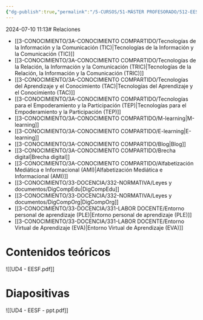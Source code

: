 ```yaml
---
{"dg-publish":true,"permalink":"/5-CURSOS/51-MÁSTER PROFESORADO/512-EESF/UD4 - Social media y educación/"}
---
```


2024-07-10 11:13# Relaciones
- [[3-CONOCIMIENTO/3A-CONOCIMIENTO COMPARTIDO/Tecnologías de la Información y la Comunicación (TIC)\|Tecnologías de la Información y la Comunicación (TIC)]]
- [[3-CONOCIMIENTO/3A-CONOCIMIENTO COMPARTIDO/Tecnologías de la Relación, la Información y la Comunicación (TRIC)\|Tecnologías de la Relación, la Información y la Comunicación (TRIC)]]
- [[3-CONOCIMIENTO/3A-CONOCIMIENTO COMPARTIDO/Tecnologías del Aprendizaje y el Conocimiento (TAC)\|Tecnologías del Aprendizaje y el Conocimiento (TAC)]]
- [[3-CONOCIMIENTO/3A-CONOCIMIENTO COMPARTIDO/Tecnologías para el Empoderamiento y la Participación (TEP)\|Tecnologías para el Empoderamiento y la Participación (TEP)]]
- [[3-CONOCIMIENTO/3A-CONOCIMIENTO COMPARTIDO/M-learning\|M-learning]]
- [[3-CONOCIMIENTO/3A-CONOCIMIENTO COMPARTIDO/E-learning\|E-learning]]
- [[3-CONOCIMIENTO/3A-CONOCIMIENTO COMPARTIDO/Blog\|Blog]]
- [[3-CONOCIMIENTO/3A-CONOCIMIENTO COMPARTIDO/Brecha digital\|Brecha digital]]
- [[3-CONOCIMIENTO/3A-CONOCIMIENTO COMPARTIDO/Alfabetización Mediática e Informacional (AMI)\|Alfabetización Mediática e Informacional (AMI)]]
- [[3-CONOCIMIENTO/33-DOCENCIA/332-NORMATIVA/Leyes y documentos/DigCompEdu\|DigCompEdu]]
- [[3-CONOCIMIENTO/33-DOCENCIA/332-NORMATIVA/Leyes y documentos/DigCompOrg\|DigCompOrg]]
- [[3-CONOCIMIENTO/33-DOCENCIA/331-LABOR DOCENTE/Entorno personal de aprendizaje (PLE)\|Entorno personal de aprendizaje (PLE)]]
- [[3-CONOCIMIENTO/33-DOCENCIA/331-LABOR DOCENTE/Entorno Virtual de Aprendizaje (EVA)\|Entorno Virtual de Aprendizaje (EVA)]]

# Contenidos teóricos
![[UD4 - EESF.pdf]]
# Diapositivas
![[UD4 - EESF - ppt.pdf]]
